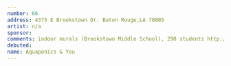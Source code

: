```yaml
---
number: 66
address: 4375 E Brookstown Dr. Baton Rouge,LA 70805
artist: n/a
sponsor:
comments: indoor murals (Brookstown Middle School), 290 students http://louisianaschools.com/schools/17146#about-our-school
debuted:
name: Aquaponics & You
---
```

